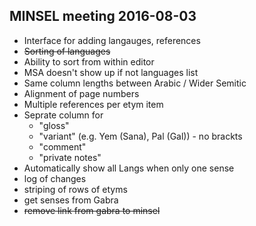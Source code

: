 MINSEL meeting 2016-08-03
-------------------------

- Interface for adding langauges, references
- ~~Sorting of languages~~
- Ability to sort from within editor
- MSA doesn't show up if not languages list
- Same column lengths between Arabic / Wider Semitic
- Alignment of page numbers
- Multiple references per etym item
- Seprate column for
  - "gloss"
  - "variant" (e.g. Yem (Sana), Pal (Gal)) - no brackts
  - "comment"
  - "private notes"
- Automatically show all Langs when only one sense
- log of changes
- striping of rows of etyms
- get senses from Gabra
- ~~remove link from gabra to minsel~~
